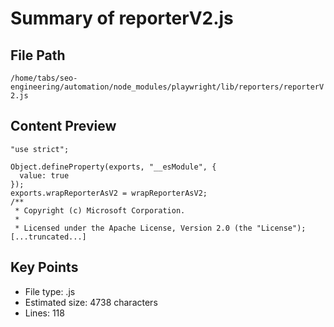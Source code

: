 # Summary of reporterV2.js
  
## File Path
`/home/tabs/seo-engineering/automation/node_modules/playwright/lib/reporters/reporterV2.js`

## Content Preview
```
"use strict";

Object.defineProperty(exports, "__esModule", {
  value: true
});
exports.wrapReporterAsV2 = wrapReporterAsV2;
/**
 * Copyright (c) Microsoft Corporation.
 *
 * Licensed under the Apache License, Version 2.0 (the "License");
[...truncated...]
```

## Key Points
- File type: .js
- Estimated size: 4738 characters
- Lines: 118
